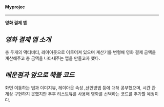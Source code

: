 #### Myprojec
---
**영화 결제 앱** 


*영화 결제 앱 소개*
---
총 두개의 액티비티, 레이아웃으로 이루어져 있으며 계산기를 변형해 영화 결제 금액을 계산해주고 총 금액을 나타내주는 앱을 만들고자 했다.


*배운점과 앞으로 해볼 코드*
---
화면 이동하는 법과 이미지뷰, 레이아웃 속성 ,선언방법 등에 대해 공부했으며, 시간 관계상 구현하지 못했지만 추후 리스트뷰를 사용해 영화를 선택하는 코드를 추가할 예정이다.   




